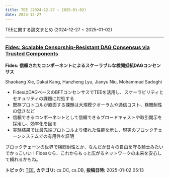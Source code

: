 ```yaml
---
title: TEE (2024-12-27 ~ 2025-01-02)
date: 2024-12-27
---
```


TEEに関する論文まとめ (2024-12-27 ~ 2025-01-02)


- - -

### [Fides: Scalable Censorship-Resistant DAG Consensus via Trusted Components](http://arxiv.org/abs/2501.01062)

**Fides: 信頼されたコンポーネントによるスケーラブルな検閲抵抗DAGコンセンサス**

Shaokang Xie, Dakai Kang, Hanzheng Lyu, Jianyu Niu, Mohammad Sadoghi

- FidesはDAGベースのBFTコンセンサスでTEEを活用し、スケーラビリティとセキュリティの課題に対処する
- 既存プロトコルが直面する課題は大規模クオーラムや通信コスト、検閲耐性の低さなど
- 信頼できるコンポーネントとして信頼できるブロードキャストや取引開示を採用し、効率化を図る
- 実験結果では最先端プロトコルより優れた性能を示し、現実のブロックチェーンシステムでの有用性を証明

ブロックチェーンの世界で検閲耐性とか、なんだか日々の自由を守る騎士みたいでかっこいい！Fidesなら、これからもっと広がるネットワークの未来を安心して頼れるかもね。



**トピック:** [TEE](../../tee), **カテゴリ:** cs.DC, cs.DB, **投稿日時:** 2025-01-02 05:13
